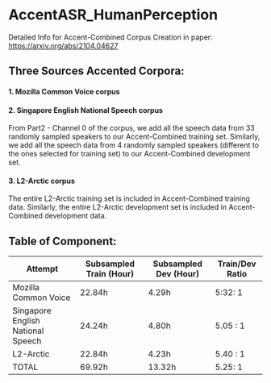 # AccentASR_HumanPerception

Detailed Info for Accent-Combined Corpus Creation in paper: https://arxiv.org/abs/2104.04627


## Three Sources Accented Corpora:

#### 1. Mozilla Common Voice corpus


#### 2. Singapore English National Speech corpus

From Part2 - Channel 0 of the corpus, we add all the speech data from 33 randomly sampled speakers to our Accent-Combined training set. Similarly, we add all the speech data from 4 randomly sampled speakers (different to the ones selected for training set) to our Accent-Combined development set.


#### 3. L2-Arctic corpus

The entire L2-Arctic training set is included in Accent-Combined training data. Similarly, the entire L2-Arctic development set is included in Accent-Combined development data.

## Table of Component:

| Attempt | Subsampled Train (Hour)| Subsampled Dev (Hour) | Train/Dev Ratio|
| -------------| ------------- | ------------- | ------------- |
| Mozilla Common Voice | 22.84h  | 4.29h  | 5:32: 1  |
| Singapore English National Speech | 24.24h  | 4.80h  | 5.05 : 1  |
| L2-Arctic | 22.84h  | 4.23h  | 5.40 : 1  |
| TOTAL | 69.92h  | 13.32h  | 5.25: 1  |
